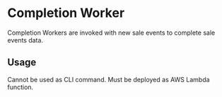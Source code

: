# Completion Worker

Completion Workers are invoked with new sale events to complete sale events data.

## Usage

Cannot be used as CLI command.
Must be deployed as AWS Lambda function.
